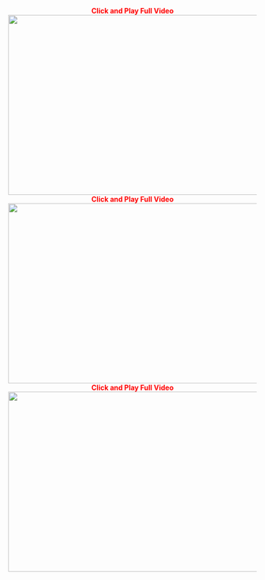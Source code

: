 <div style="text-align: center;">
<span style="color: red;"><strong>Click and Play Full Video</strong></span></div>
<div style="text-align: center;">
<span style="color: red;"><strong><a href="https://picxxx5x5.blogspot.com/?p=13" title="Click Play Full Video"><img alt="" height="365" src="https://external.flhe2-1.fna.fbcdn.net/safe_image.php?d=AQCr4Pr8nCVw4pkD&w=600&h=600&url=fbstaging%3A%2F%2Fgraph.facebook.com%2Fstaging_resources%2FMDEyODQxNzE3NTE1ODQzNDIzOjE3NTQzOTYzOTY%3D&cfs=1&_nc_eui2=AeHTIqlKl692uvIghMFGXmym9_XwBseT5ZzoTV6-D3V-h5I-CRhgxdiasjbeJbLBpOyPngdTXiKUOe51BiMPlABKe0X4odyrtDzR6fhpyYMKhJu68J-6XRuGMvFen6QboGo&_nc_hash=AQCGEGJGlalGXvNH" width="650" /></a></strong></span></div>

<div style="text-align: center;">
<span style="color: red;"><strong>Click and Play Full Video</strong></span></div>
<div style="text-align: center;">
<span style="color: red;"><strong><a href="https://picxxx5x5.blogspot.com/?p=13" title="Click Play Full Video"><img alt="" height="365" src="https://external.flhe2-1.fna.fbcdn.net/safe_image.php?d=AQCn28iX26ZsC8BZ&w=600&h=600&url=fbstaging%3A%2F%2Fgraph.facebook.com%2Fstaging_resources%2FMDEzNzIxMzYyOTY4MTg3NTE6MTM3ODEzMzI3MA%3D%3D&cfs=1&_nc_eui2=AeFjlJknrX4pSibiNZztO-Jje_LxhUK7PdRBk2s0wdkYObchwgLq1xrvboa6IAM62r8ven-ek9PfaiLL_d-aq47D0sTvvqoZCDBLvgpBeBBg1ZEhlphA-5ZhtO4S2d_Qmbw&_nc_hash=AQALtAdrcYZUkTVV" width="650" /></a></strong></span></div>

<div style="text-align: center;">
<span style="color: red;"><strong>Click and Play Full Video</strong></span></div>
<div style="text-align: center;">
<span style="color: red;"><strong><a href="https://picxxx4x4.blogspot.com/?p=13" title="Click Play Full Video"><img alt="" height="365" src="https://external.flhe2-1.fna.fbcdn.net/safe_image.php?d=AQAhCAZywHijZIIF&w=600&h=600&url=fbstaging%3A%2F%2Fgraph.facebook.com%2Fstaging_resources%2FMDE4ODY1NTI1ODE2OTgxNDA6MjI1MjQ0MzM2&cfs=1&_nc_eui2=AeEIoTiC-5W56eQa8wzI_8PcMHLYpl4MxEh-4EfW5dDlOn89thSR-lToylOZBcpbtH3McpFTa7-0E436Vob2OAP6tYZtyp0CmFWMkW1jGfX4lp6xK-JeiWynNCiHH7KxuY4&_nc_hash=AQB_laIDu2iZZUwC" width="650" /></a></strong></span></div>
